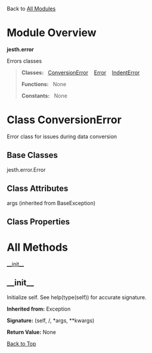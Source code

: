 Back to [All Modules](https://github.com/pyrustic/jesth/blob/master/docs/modules/README.md#readme)

# Module Overview

**jesth.error**
 
Errors classes

> **Classes:** &nbsp; [ConversionError](https://github.com/pyrustic/jesth/blob/master/docs/modules/content/jesth.error/content/classes/ConversionError.md#class-conversionerror) &nbsp;&nbsp; [Error](https://github.com/pyrustic/jesth/blob/master/docs/modules/content/jesth.error/content/classes/Error.md#class-error) &nbsp;&nbsp; [IndentError](https://github.com/pyrustic/jesth/blob/master/docs/modules/content/jesth.error/content/classes/IndentError.md#class-indenterror)
>
> **Functions:** &nbsp; None
>
> **Constants:** &nbsp; None

# Class ConversionError
Error class for issues during data conversion

## Base Classes
jesth.error.Error

## Class Attributes
args (inherited from BaseException)

## Class Properties


# All Methods
[\_\_init\_\_](#__init__)

## \_\_init\_\_
Initialize self.  See help(type(self)) for accurate signature.

**Inherited from:** Exception

**Signature:** (self, /, \*args, \*\*kwargs)





**Return Value:** None

[Back to Top](#module-overview)



